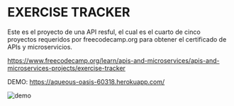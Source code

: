 # EXERCISE TRACKER

Este es el proyecto de una API resful, el cual es el cuarto de cinco proyectos requeridos por freecodecamp.org para obtener el certificado de APIs y microservicios.

https://www.freecodecamp.org/learn/apis-and-microservices/apis-and-microservices-projects/exercise-tracker

DEMO: https://aqueous-oasis-60318.herokuapp.com/

![demo](https://i.ibb.co/4RSZGdm/exercise-tracker.png)
